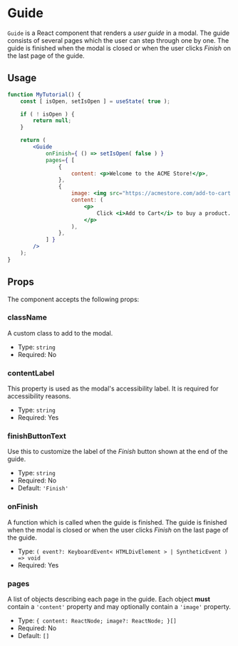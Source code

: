 # Guide

`Guide` is a React component that renders a _user guide_ in a modal. The guide consists of several pages which the user can step through one by one. The guide is finished when the modal is closed or when the user clicks _Finish_ on the last page of the guide.

## Usage

```jsx
function MyTutorial() {
	const [ isOpen, setIsOpen ] = useState( true );

	if ( ! isOpen ) {
		return null;
	}

	return (
		<Guide
			onFinish={ () => setIsOpen( false ) }
			pages={ [
				{
					content: <p>Welcome to the ACME Store!</p>,
				},
				{
					image: <img src="https://acmestore.com/add-to-cart.png" />,
					content: (
						<p>
							Click <i>Add to Cart</i> to buy a product.
						</p>
					),
				},
			] }
		/>
	);
}
```

## Props

The component accepts the following props:

### className

A custom class to add to the modal.

-   Type: `string`
-   Required: No

### contentLabel

This property is used as the modal's accessibility label. It is required for accessibility reasons.

-   Type: `string`
-   Required: Yes

### finishButtonText

Use this to customize the label of the _Finish_ button shown at the end of the guide.

-   Type: `string`
-   Required: No
-	Default: `'Finish'`

### onFinish

A function which is called when the guide is finished. The guide is finished when the modal is closed or when the user clicks _Finish_ on the last page of the guide.

-   Type: `( event?: KeyboardEvent< HTMLDivElement > | SyntheticEvent ) => void`
-   Required: Yes

### pages

A list of objects describing each page in the guide. Each object **must** contain a `'content'` property and may optionally contain a `'image'` property.

-   Type: `{ content: ReactNode; image?: ReactNode; }[]`
-   Required: No
-   Default: `[]`
